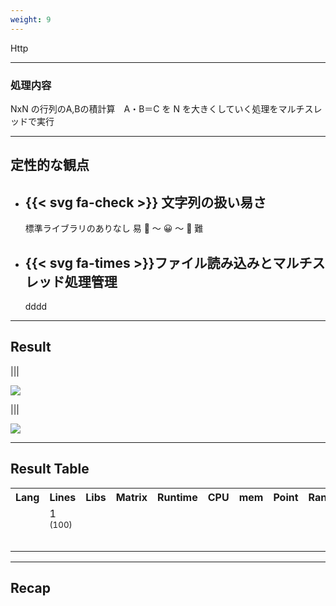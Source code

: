 ```yaml
---
weight: 9
---
```


<!-- : .text-data -->Http


---
<!--: wrap -->

### 処理内容

<!--: content-left -->NxN の行列のA,Bの積計算　A・B＝C を N を大きくしていく処理をマルチスレッドで実行


---

## 定性的な観点


<ul class="flexblock specs">
  <li>
    <div>
      <h2>{{< svg fa-check >}}
      文字列の扱い易さ
      </h2>
      標準ライブラリのありなし  易 🦸 〜 😀 〜 🤔 難
    </div>
  </li>
  <li>
    <div>
      <h2>{{< svg fa-times >}}ファイル読み込みとマルチスレッド処理管理</h2>
      dddd
    </div>
  </li>
</ul>

---

## Result

|||

![](/img/result/ht_cpu_linux.png)

|||


![](/img/result/ht_mem_all_linux.png)

---

## Result Table

<table class="no-border">
<tr>
  <th>Lang</th>
  <th>Lines</th>
  <th>Libs</th>
  <th>Matrix</th>
  <th>Runtime</th>
  <th>CPU</th>
  <th>mem</th>
  <th>Point</th>
  <th>Rank</th>
</tr>

<tr>
  <td><i class="icon-java"></i></td>
  <td>1 <small>(100)</small></td>
  <td></td>
  <td></td>
  <td></td>
  <td></td>
  <td></td>
  <td></td>
  <td></td>
</tr>
<tr>
  <td><i class="icon-cplusplus"></i></td>
  <td></td>
  <td></td>
  <td></td>
  <td></td>
  <td></td>
  <td></td>
  <td></td>
  <td></td>
</tr>
<tr>
  <td><i class="icon-python"></i></td>
  <td></td>
  <td></td>
  <td></td>
  <td></td>
  <td></td>
  <td></td>
  <td></td>
  <td></td>
</tr>
<tr>
  <td><i class="icon-scala"></i></td>
  <td></td>
  <td></td>
  <td></td>
  <td></td>
  <td></td>
  <td></td>
  <td></td>
  <td></td>
</tr>
<tr>
  <td><i class="icon-rust"></i></td>
  <td></td>
  <td></td>
  <td></td>
  <td></td>
  <td></td>
  <td></td>
  <td></td>
  <td></td>
</tr>
<tr>
  <td><i class="icon-go"></i></td>
  <td></td>
  <td></td>
  <td></td>
  <td></td>
  <td></td>
  <td></td>
  <td></td>
  <td></td>
</tr>

</table>

---

## Recap
